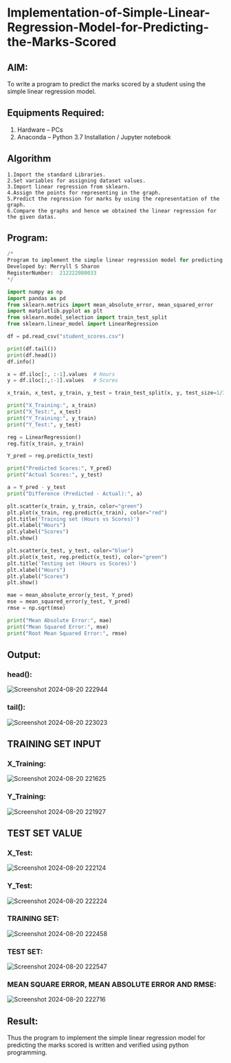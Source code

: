# Implementation-of-Simple-Linear-Regression-Model-for-Predicting-the-Marks-Scored

## AIM:
To write a program to predict the marks scored by a student using the simple linear regression model.

## Equipments Required:
1. Hardware – PCs
2. Anaconda – Python 3.7 Installation / Jupyter notebook

## Algorithm
```
1.Import the standard Libraries.
2.Set variables for assigning dataset values.
3.Import linear regression from sklearn.
4.Assign the points for representing in the graph.
5.Predict the regression for marks by using the representation of the graph.
6.Compare the graphs and hence we obtained the linear regression for the given datas.
```

## Program:
``` python
/*
Program to implement the simple linear regression model for predicting the marks scored.
Developed by: Merryll S Sharon
RegisterNumber:  212222080033
*/

import numpy as np
import pandas as pd
from sklearn.metrics import mean_absolute_error, mean_squared_error
import matplotlib.pyplot as plt
from sklearn.model_selection import train_test_split
from sklearn.linear_model import LinearRegression

df = pd.read_csv("student_scores.csv")

print(df.tail())
print(df.head())
df.info()

x = df.iloc[:, :-1].values  # Hours
y = df.iloc[:,:-1].values   # Scores

x_train, x_test, y_train, y_test = train_test_split(x, y, test_size=1/3, random_state=0)

print("X_Training:", x_train)
print("X_Test:", x_test)
print("Y_Training:", y_train)
print("Y_Test:", y_test)

reg = LinearRegression()
reg.fit(x_train, y_train)

Y_pred = reg.predict(x_test)

print("Predicted Scores:", Y_pred)
print("Actual Scores:", y_test)

a = Y_pred - y_test
print("Difference (Predicted - Actual):", a)

plt.scatter(x_train, y_train, color="green")
plt.plot(x_train, reg.predict(x_train), color="red")
plt.title('Training set (Hours vs Scores)')
plt.xlabel("Hours")
plt.ylabel("Scores")
plt.show()

plt.scatter(x_test, y_test, color="blue")
plt.plot(x_test, reg.predict(x_test), color="green")
plt.title('Testing set (Hours vs Scores)')
plt.xlabel("Hours")
plt.ylabel("Scores")
plt.show()

mae = mean_absolute_error(y_test, Y_pred)
mse = mean_squared_error(y_test, Y_pred)
rmse = np.sqrt(mse)

print("Mean Absolute Error:", mae)
print("Mean Squared Error:", mse)
print("Root Mean Squared Error:", rmse)
```

## Output:
### head():
![Screenshot 2024-08-20 222944](./images/bestfitline.png)
### tail():
![Screenshot 2024-08-20 223023](https://github.com/user-attachments/assets/6a1861ee-dac9-408d-9f7a-faef16902dbd)
## TRAINING SET INPUT
### X_Training:
![Screenshot 2024-08-20 221625](https://github.com/user-attachments/assets/5b02582c-73c3-40e7-bca7-b53d44566ded)
### Y_Training:
![Screenshot 2024-08-20 221927](https://github.com/user-attachments/assets/3b8a3dc9-a4c3-4c62-879e-fe9f1420eba7)
## TEST SET VALUE
### X_Test:
![Screenshot 2024-08-20 222124](https://github.com/user-attachments/assets/5b112037-841a-48c7-a45f-8529261351df)
### Y_Test:
![Screenshot 2024-08-20 222224](https://github.com/user-attachments/assets/e5de4423-c71a-434b-a8b3-32d5c317d78d)
### TRAINING SET:
![Screenshot 2024-08-20 222458](https://github.com/user-attachments/assets/c550b4a3-7bc4-4365-ad61-03aa1fd3e53a)
### TEST SET:
![Screenshot 2024-08-20 222547](https://github.com/user-attachments/assets/68d8ecf9-f140-4677-a7f9-9b6609da5987)
### MEAN SQUARE ERROR, MEAN ABSOLUTE ERROR AND RMSE:
![Screenshot 2024-08-20 222716](https://github.com/user-attachments/assets/2ecaced7-c4b7-448a-ab1a-126978202f4f)



## Result:
Thus the program to implement the simple linear regression model for predicting the marks scored is written and verified using python programming.